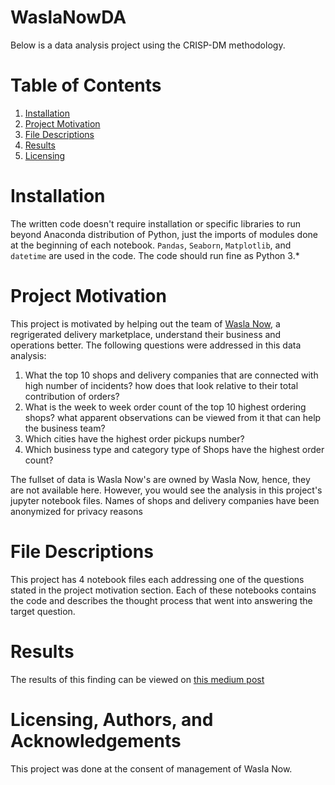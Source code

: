 # WaslaNowDA

Below is a data analysis project using the CRISP-DM methodology.

# Table of Contents
1. [Installation](#installation)
2. [Project Motivation](#project-motivation)
3. [File Descriptions](#file-descriptions)
4. [Results](#results)
5. [Licensing](#licensing-authors-and-acknowledgements)

# Installation
The written code doesn't require installation or specific libraries to run beyond Anaconda distribution of Python, just the imports of modules done at the beginning of each notebook. `Pandas`, `Seaborn`, `Matplotlib`, and `datetime` are used in the code. The code should run fine as Python 3.*

# Project Motivation
This project is motivated by helping out the team of [Wasla Now](https://www.waslanow.com/), a regrigerated delivery marketplace, understand their business and operations better. The following questions were addressed in this data analysis:
1. What the top 10 shops and delivery companies that are connected with high number of incidents? how does that look relative to their total contribution of orders?
2. What is the week to week order count of the top 10 highest ordering shops? what apparent observations can be viewed from it that can help the business team?
3. Which cities have the highest order pickups number?
4. Which business type and category type of Shops have the highest order count?

The fullset of data is Wasla Now's are owned by Wasla Now, hence, they are not available here. However, you would see the analysis in this project's jupyter notebook files. Names of shops and delivery companies have been anonymized for privacy reasons

# File Descriptions
This project has 4 notebook files each addressing one of the questions stated in the project motivation section. Each of these notebooks contains the code and describes the thought process that went into answering the target question. 

# Results
The results of this finding can be viewed on [this medium post](https://khalidalawar1.medium.com/using-data-analysis-will-make-you-better-in-business-31dbfb855a6)

# Licensing, Authors, and Acknowledgements
This project was done at the consent of management of Wasla Now.
